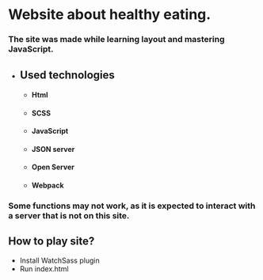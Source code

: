 # Website about healthy eating.

### The site was made while learning layout and mastering JavaScript.

- ## Used technologies
  - #### Html
  - #### SCSS
  - #### JavaScript
  - #### JSON server
  - #### Open Server
  - #### Webpack

### Some functions may not work, as it is expected to interact with a server that is not on this site.

## How to play site?

- Install WatchSass plugin
- Run index.html
